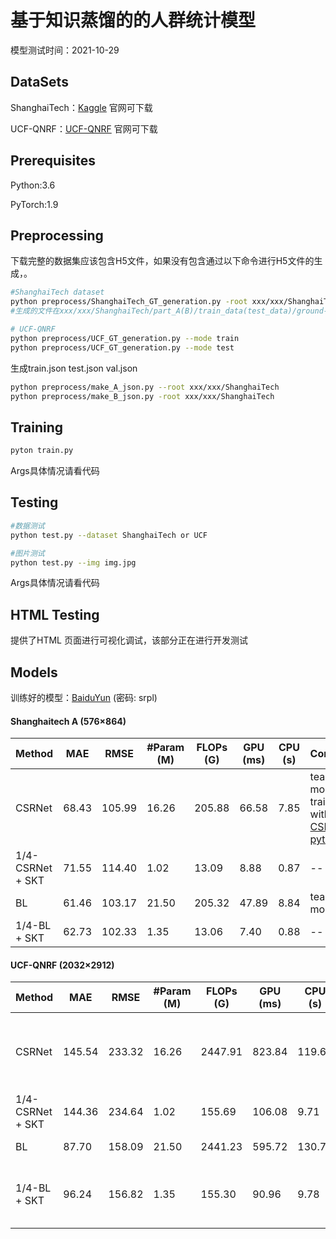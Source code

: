 # 基于知识蒸馏的的人群统计模型

模型测试时间：2021-10-29

## DataSets

ShanghaiTech：[Kaggle](https://www.kaggle.com/) 官网可下载

UCF-QNRF：[UCF-QNRF](https://www.crcv.ucf.edu/research/data-sets/ucf-qnrf/) 官网可下载

## Prerequisites

Python:3.6

PyTorch:1.9

## Preprocessing

下载完整的数据集应该包含H5文件，如果没有包含通过以下命令进行H5文件的生成，。

```bash
#ShanghaiTech dataset
python preprocess/ShanghaiTech_GT_generation.py -root xxx/xxx/ShanghaiTech
#生成的文件在xxx/xxx/ShanghaiTech/part_A(B)/train_data(test_data)/ground-truth-h5/下

# UCF-QNRF
python preprocess/UCF_GT_generation.py --mode train
python preprocess/UCF_GT_generation.py --mode test
```

生成train.json test.json val.json

```bash
python preprocess/make_A_json.py --root xxx/xxx/ShanghaiTech
python preprocess/make_B_json.py -root xxx/xxx/ShanghaiTech
```

## Training

```bash
pyton train.py
```

Args具体情况请看代码

## Testing

```bash
#数据测试
python test.py --dataset ShanghaiTech or UCF

#图片测试
python test.py --img img.jpg
```

Args具体情况请看代码

## HTML Testing

提供了HTML 页面进行可视化调试，该部分正在进行开发测试

## Models

训练好的模型：[BaiduYun](https://pan.baidu.com/s/10_SLXF_FID9huRbzMHFT4A) (密码: srpl)

#### Shanghaitech A (576×864)
| Method           | MAE   | RMSE   | #Param (M) | FLOPs (G) | GPU (ms) | CPU (s) | Comment                                                      |
| ---------------- | ----- | ------ | ---------- | --------- | -------- | ------- | ------------------------------------------------------------ |
| CSRNet           | 68.43 | 105.99 | 16.26      | 205.88    | 66.58    | 7.85    | teacher model, trained with [CSRNet-pytorch](https://github.com/leeyeehoo/CSRNet-pytorch) |
| 1/4-CSRNet + SKT | 71.55 | 114.40 | 1.02       | 13.09     | 8.88     | 0.87    | --                                                           |
| BL               | 61.46 | 103.17 | 21.50      | 205.32    | 47.89    | 8.84    | teacher model                                                |
| 1/4-BL + SKT     | 62.73 | 102.33 | 1.35       | 13.06     | 7.40     | 0.88    | --                                                           |

#### UCF-QNRF (2032×2912)
| Method           | MAE    | RMSE   | #Param (M) | FLOPs (G) | GPU (ms) | CPU (s) | Comment                                                      |
| ---------------- | ------ | ------ | ---------- | --------- | -------- | ------- | ------------------------------------------------------------ |
| CSRNet           | 145.54 | 233.32 | 16.26      | 2447.91   | 823.84   | 119.67  | teacher model, trained with [CSRNet-pytorch](https://github.com/leeyeehoo/CSRNet-pytorch) |
| 1/4-CSRNet + SKT | 144.36 | 234.64 | 1.02       | 155.69    | 106.08   | 9.71    | --                                                           |
| BL               | 87.70  | 158.09 | 21.50      | 2441.23   | 595.72   | 130.76  | teacher model                                                |
| 1/4-BL + SKT     | 96.24  | 156.82 | 1.35       | 155.30    | 90.96    | 9.78    | The released model is much better.                           |

